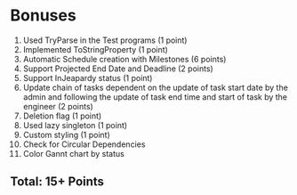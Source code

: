 # Bonuses

1.	Used TryParse in the Test programs (1 point)
2.	Implemented ToStringProperty (1 point)
3.	Automatic Schedule creation with Milestones (6 points)
4.	Support Projected End Date and Deadline (2 points)
5.	Support InJeapardy status (1 point)
6.	Update chain of tasks dependent on the update of task start date by the admin and following the update of task end time and start of task by the engineer (2 points)
7.	Deletion flag (1 point)
8.	Used lazy singleton (1 point)
9.	Custom styling (1 point)		
10. Check for Circular Dependencies
11. Color Gannt chart by status

## Total: 15+ Points
